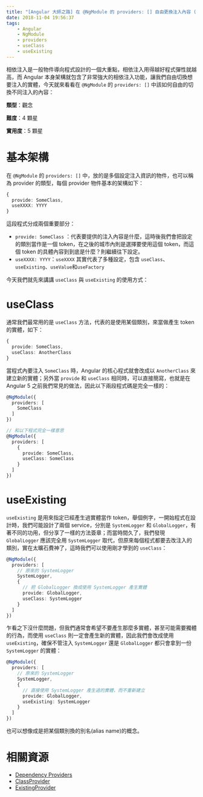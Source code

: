 ```yaml
---
title: "[Angular 大師之路] 在 @NgModule 的 providers: [] 自由更換注入內容 (1)"
date: 2018-11-04 19:56:37
tags:
	- Angular
	- NgModule
	- providers
	- useClass
	- useExisting
---
```


相依注入是一般物件導向程式設計的一個大重點，相依注入用得越好程式彈性就越高，而 Angular 本身架構就包含了非常強大的相依注入功能，讓我們自由切換想要注入的實體，今天就來看看在 `@NgModule` 的 `providers: []` 中該如何自由的切換不同注入的內容：

<!-- more -->

**類型**：觀念

**難度**：4 顆星

**實用度**：5 顆星

# 基本架構

在 `@NgModule` 的  `providers: []` 中，放的是多個設定注入資訊的物件，也可以稱為 provider 的類型，每個 provider 物件基本的架構如下：

```typescript
{
  provide: SomeClass,
  useXXXX: YYYY
}
```

這段程式分成兩個重要部分：

- `provide: SomeClass` ：代表要提供的注入內容是什麼，這時後我們會把設定的類別當作是一個 token，在之後的城市內則是選擇要使用這個 token，而這個 token 的具體內容到到底是什麼？則繼續往下設定。
- `useXXXX: YYYY`：`useXXXX` 其實代表了多種設定，包含 `useClass`、 `useExisting`、`useValue`和`useFactory`

今天我們就先來講講 `useClass` 與 `useExisting` 的使用方式：

# useClass

通常我們最常用的是 `useClass` 方法，代表的是使用某個類別，來當做產生 token 的實體，如下：

```typescript
{
  provide: SomeClass,
  useClass: AnotherClass
}
```

當程式內要注入 `SomeClass` 時，Angular 的核心程式就會改成以 `AnotherClass` 來建立新的實體；另外當 `provide` 和 `useClass` 相同時，可以直接簡寫，也就是在 Angular 5 之前我們常見的做法，因此以下兩段程式碼是完全一樣的：

```typescript
@NgModule({
  providers: [
    SomeClass
  ]
})

// 和以下程式完全一樣意思
@NgModule({
  providers: [
    {
      provide: SomeClass,
      useClass: SomeClass
    }
  ]
})
```

# useExisting

`useExisting` 是用來指定已經產生過實體當作 token，舉個例字，一開始程式在設計時，我們可能設計了兩個 service，分別是 `SystemLogger` 和 `GlobalLogger`，有著不同的功用，但分享了一樣的方法簽章；而當時間久了，我們發現 `GlobalLogger` 應該完全用 `SystemLogger` 取代，但原來每個程式都要去改注入的類別，實在太曠石費神了，這時我們可以使用剛才學到的 `useClass`：

```typescript
@NgModule({
  providers: [
    // 原來的 SystemLogger
    SystemLogger,
    {
      // 把 GlobalLogger 換成使用 SystemLogger 產生實體
      provide: GlobalLogger,
      useClass: SystemLogger
    }
  ]
})
```

乍看之下沒什麼問題，但我們通常會希望不要產生那麼多實體，甚至可能需要獨體的行為，而使用 `useClass` 則一定會產生新的實體，因此我們會改成使用 `useExisting`，確保不管注入 `SystemLogger` 還是 `GlobalLogger` 都只會拿到一份 `SystemLogger` 的實體：

```typescript
@NgModule({
  providers: [
    // 原來的 SystemLogger
    SystemLogger,
    {
      // 直接使用 SystemLogger 產生過的實體，而不重新建立
      provide: GlobalLogger,
      useExisting: SystemLogger
    }
  ]
})
```

也可以想像成是把某個類別換的別名(alias name)的概念。

# 相關資源 

- [Dependency Providers](https://angular.io/guide/dependency-injection-providers)
- [ClassProvider](https://angular.io/api/core/ClassProvider)
- [ExistingProvider](https://angular.io/api/core/ExistingProvider)